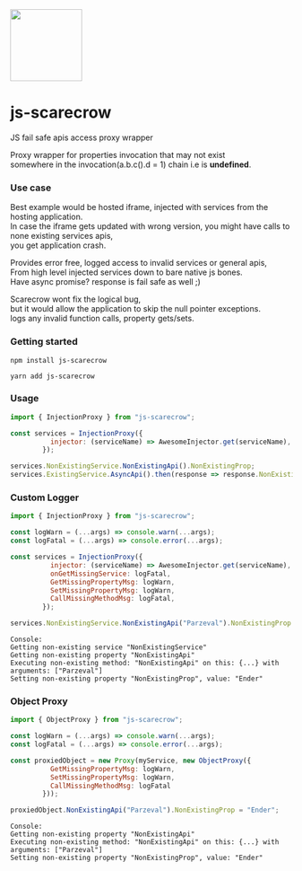 <img src='https://image.flaticon.com/icons/svg/477/477131.svg' width='128' height='128' />

# js-scarecrow
JS fail safe apis access proxy wrapper

Proxy wrapper for properties invocation that may not exist <br />
somewhere in the invocation(a.b.c().d = 1) chain i.e is **undefined**.

### Use case
Best example would be hosted iframe, injected with services from the hosting application.<br />
In case the iframe gets updated with wrong version, you might have calls to none existing services apis,<br />
you get application crash.<br />

Provides error free, logged access to invalid services or general apis,<br />
From high level injected services down to bare native js bones.<br />
Have async promise? response is fail safe as well ;)<br />

Scarecrow wont fix the logical bug,<br />
but it would allow the application to skip the null pointer exceptions.<br />
logs any invalid function calls, property gets/sets.<br />

### Getting started
```console
npm install js-scarecrow

yarn add js-scarecrow
```

### Usage
```javascript
import { InjectionProxy } from "js-scarecrow";

const services = InjectionProxy({
          injector: (serviceName) => AwesomeInjector.get(serviceName),
        });

services.NonExistingService.NonExistingApi().NonExistingProp;
services.ExistingService.AsyncApi().then(response => response.NonExistingPropA.NonExistingPropB);
```

### Custom Logger
```javascript
import { InjectionProxy } from "js-scarecrow";

const logWarn = (...args) => console.warn(...args);
const logFatal = (...args) => console.error(...args);

const services = InjectionProxy({
          injector: (serviceName) => AwesomeInjector.get(serviceName),
          onGetMissingService: logFatal,
          GetMissingPropertyMsg: logWarn,
          SetMissingPropertyMsg: logWarn,
          CallMissingMethodMsg: logFatal,
        });

services.NonExistingService.NonExistingApi("Parzeval").NonExistingProp = "Ender";
```
```console
Console:
Getting non-existing service "NonExistingService"
Getting non-existing property "NonExistingApi"
Executing non-existing method: "NonExistingApi" on this: {...} with arguments: ["Parzeval"]
Setting non-existing property "NonExistingProp", value: "Ender"
```
### Object Proxy
```javascript
import { ObjectProxy } from "js-scarecrow";

const logWarn = (...args) => console.warn(...args);
const logFatal = (...args) => console.error(...args);

const proxiedObject = new Proxy(myService, new ObjectProxy({
          GetMissingPropertyMsg: logWarn,
          SetMissingPropertyMsg: logWarn,
          CallMissingMethodMsg: logFatal
        }));

proxiedObject.NonExistingApi("Parzeval").NonExistingProp = "Ender";
```
```console
Console:
Getting non-existing property "NonExistingApi"
Executing non-existing method: "NonExistingApi" on this: {...} with arguments: ["Parzeval"]
Setting non-existing property "NonExistingProp", value: "Ender"
```
